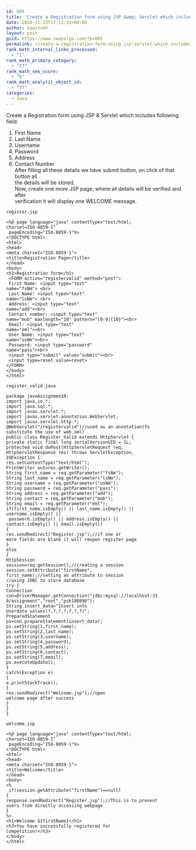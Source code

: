 ```yaml
---
id: 885
title: 'Create a Registration form using JSP &amp; Servlet which includes following'
date: 2020-11-23T17:11:33+00:00
author: kaustubh
layout: post
guid: https://www.swayalgo.com/?p=885
permalink: /create-a-registration-form-using-jsp-servlet-which-includes-following/
rank_math_internal_links_processed:
  - "1"
rank_math_primary_category:
  - "27"
rank_math_seo_score:
  - "6"
rank_math_analytic_object_id:
  - "77"
categories:
  - Java
---
```

 

Create a Registration form using JSP & Servlet which includes following  
field:

  1. First Name
  2. Last Name
  3. Username
  4. Password
  5. Address
  6. Contact Number  
    After filling all these details we have submit button, on click of that button all  
    the details will be stored.  
    Now, create one more JSP page, where all details will be verified and after  
    verification it will display one WELCOME message.

<pre class="wp-block-code"><code>register.jsp</code></pre>

<pre class="wp-block-code"><code>&lt;%@ page language="java" contentType="text/html;
charset=ISO-8859-1"
 pageEncoding="ISO-8859-1"%>
&lt;!DOCTYPE html>
&lt;html>
&lt;head>
&lt;meta charset="ISO-8859-1">
&lt;title>Registration Page&lt;/title>
&lt;/head>
&lt;body>
&lt;h1>Registration form&lt;/h1>
 &lt;FORM action="registervalid" method="post">
 First Name: &lt;input type="text"
name="fsNm"> &lt;br>
 Last Name: &lt;input type="text"
name="lsNm"> &lt;br>
 Address: &lt;input type="text"
name="add">&lt;br>
 Contact number: &lt;input type="text"
name="mob" maxlength="10" pattern="&#91;0-9]{10}">&lt;br>
 Email: &lt;input type="text"
name="eml">&lt;br>
 User Name: &lt;input type="text"
name="usNm">&lt;br>
 Password: &lt;input type="password"
name="pass">&lt;br>
 &lt;input type="submit" value="submit">&lt;br>
 &lt;input type=reset value=reset>
&lt;/FORM>
&lt;/body>
&lt;/html></code></pre>

<pre class="wp-block-code"><code>register_valid.java</code></pre>

<pre class="wp-block-code"><code>package javaAssignmen10;
import java.io.*;
import java.sql.*;
import javax.servlet.*;
import javax.servlet.annotation.WebServlet;
import javax.servlet.http.*;
@WebServlet("/registervalid")//used as an annotation(To
substitute the use of web.xml)
public class Register_Valid extends HttpServlet {
private static final long serialVersionUID = 1L;
protected void doPost(HttpServletRequest req,
HttpServletResponse res) throws ServletException,
IOException {
res.setContentType("text/html");
PrintWriter out=res.getWriter();
String first_name = req.getParameter("fsNm");
String last_name = req.getParameter("lsNm");
String username = req.getParameter("usNm");
String password = req.getParameter("pass");
String address = req.getParameter("add");
String contact = req.getParameter("mob");
String email = req.getParameter("eml");
if(first_name.isEmpty() || last_name.isEmpty() ||
username.isEmpty() ||
 password.isEmpty() || address.isEmpty() ||
contact.isEmpty() || email.isEmpty())
{
res.sendRedirect("Register.jsp");//if one or
more fields are blank it will reopen register page
}
else
{
HttpSession
session=req.getSession();//creating a session
session.setAttribute("firstName",
first_name);//setting an attribute to session
//using JDBC to store database
try {
Connection
con=DriverManager.getConnection("jdbc:mysql://localhost:33
0/assignment","root","psk180898");
String insert_data="Insert into
Userdata values(?,?,?,?,?,?,?)";
PreparedStatement
ps=con.prepareStatement(insert_data);
ps.setString(1,first_name);
ps.setString(2,last_name);
ps.setString(3,username);
ps.setString(4,password);
ps.setString(5,address);
ps.setString(6,contact);
ps.setString(7,email);
ps.executeUpdate();
}
catch(Exception e)
{
e.printStackTrace();
}
res.sendRedirect("Welcome.jsp");//open
welcome page after success
}
}
}</code></pre>

<pre class="wp-block-code"><code>welcome.jsp</code></pre>

<pre class="wp-block-code"><code>&lt;%@ page language="java" contentType="text/html;
charset=ISO-8859-1"
 pageEncoding="ISO-8859-1"%>
&lt;!DOCTYPE html>
&lt;html>
&lt;head>
&lt;meta charset="ISO-8859-1">
&lt;title>Welcome&lt;/title>
&lt;/head>
&lt;body>
&lt;%
 if(session.getAttribute("firstName")==null)
{
response.sendRedirect("Register.jsp");//This is to prevent
users from directly accessing webpage
}
%>
&lt;h1>Welcome ${firstName}&lt;/h1>
&lt;h3>You have successfully registered for
Competition!&lt;/h3>
&lt;/body>
&lt;/html></code></pre>